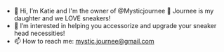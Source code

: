 - 👋 Hi, I’m Katie and I'm the owner of @Mysticjournee 🥰 Journee is my daughter and we LOVE sneakers! 
- 👀 I’m interested in helping you accessorize and upgrade your sneaker head necessities! 
- 📫 How to reach me: mystic.journee@gmail.com


<!---
Mysticjournee/Mysticjournee is a ✨ special ✨ repository because its `README.md` (this file) appears on your GitHub profile.
You can click the Preview link to take a look at your changes.
--->
